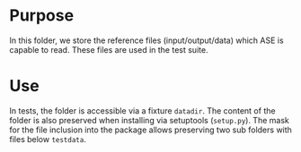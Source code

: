 # Purpose

In this folder, we store the reference files (input/output/data) which ASE is capable to read.
These files are used in the test suite.

# Use

In tests, the folder is accessible via a fixture `datadir`. The content of the folder is
also preserved when installing via setuptools (`setup.py`). The mask for the file
inclusion into the package allows preserving two sub folders with files below `testdata`.
